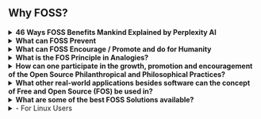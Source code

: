 ## Why FOSS?
<details><summary><b>
46 Ways FOSS Benefits Mankind Explained by Perplexity AI
</b></summary>
<details><summary>
	Free and Open Source Software (FOSS), benefits mankind in various ways</summary>
	<details><summary><b>
		1. Transparency
	</summary></b>
			Open-source software provides absolute visibility of its code, fostering trust and stability for long-term projects
	</details>
	<details><summary><b>
		2. Flexibility
	</b></summary>
			Users can adapt the software to their needs and make changes, enhancing its functionalities
	</details>
	<details><summary><b>
		3. Community Collaboration
	</b></summary>
			The power of open-source communities allows for efficient team collaboration, leading to enhanced functionalities and security
	</details>
	<details><summary><b>
		4. Attracting Talent
	</summary></b>
			Organizations using open-source software can attract better talent and provide opportunities for developers to learn and advance in their careers
	</details>
	<details><summary><b>
		5. Cost-Efficiency
	</b></summary>
			Open-source software is often free or cheaper than proprietary software, saving on licensing, maintenance fees, and hardware costs
	</details>  
	<details><summary><b>
		6. Potential for Maximum Agility
	</b></summary>
			Open-source software allows for multiple collaborators to solve problems such as bug fixes, security vulnerabilities, and continuous updates at the speed limited to the number of total programmers around the world as well as support by the community, promoting agility in businesses and development.
	</details>
	<details><summary><b>
		7. Enhanced Security
	</b></summary>
			While not inherently more secure, open-source software's security is enhanced in a multifaceted approach.
	</summary>		
		<details><summary><b>		
			* Transparency and Code Inspection
		</summary></b>
			One of the fundamental ways FOSS enhances security is through   
			transparency. The open nature of the code allows users to inspect it for vulnerabilities, ensuring that any security issues can be identified and addressed promptly
		</details><details><summary><b>
			* Community Collaboration
		</summary></b>
			FOSS thrives on community collaboration, with developers worldwide contributing to the improvement and security of open-source projects. This collective effort results in a diverse set of eyes scrutinizing the code, leading to quicker identification and resolution of security vulnerabilities
		</details><details><summary><b>
			* EU-FOSSA Initiative
		</summary></b>
			Initiatives like the EU-FOSSA project demonstrate a proactive approach to enhancing the security of critical open-source software used by European institutions. Through bug bounty programs, hackathons, and engagement with developer communities, the EU-FOSSA initiative aims to identify and fix major security vulnerabilities in widely used open-source software
		</details><details><summary><b>
			* Bug Bounty Programs
		</summary></b>
			FOSS projects often implement bug bounty programs that financially reward ethical hackers for discovering and fixing bugs. This incentivizes security researchers to actively search for vulnerabilities in open-source software, leading to improved overall security
		</details><details><summary><b>
			* Engagement with Developer Communities
		</summary></b>
				By engaging with developer communities, FOSS projects ensure that
				security best practices are followed throughout the development process. This collaborative approach helps maintain high standards of security within open-source software ecosystems
		</details><details><summary><b>
			* Security Through Transparency
		</summary></b>
				The "many eyes" theory of open source emphasizes that the more people scrutinize the code, the more likely it is to be secure. This transparency allows for continuous improvement and scrutiny by a broad community, enhancing the overall security posture of open-source software.
		</details><details><summary><b>
			* Security Audits
		</summary></b>
				FOSS projects often undergo security audits conducted by independent experts or organizations specializing in cybersecurity. These audits help identify vulnerabilities, assess risks, and recommend security enhancements to ensure the software's integrity.
		</details><details><summary><b>
			* Timely Security Updates
		</summary></b>
				The open-source community is known for its rapid response to security vulnerabilities. When a security issue is identified, developers work quickly to release patches and updates to address the vulnerability, minimizing the risk of exploitation.
		</details><details><summary><b>
			* Secure Development Practices
		</summary></b>
				FOSS projects emphasize secure development practices, such as code reviews, threat modeling, and secure coding guidelines. By integrating security into the development lifecycle, open-source software can proactively address potential vulnerabilities.
		</details><details><summary><b>
			* Encryption Standards
		</summary></b>
				Many FOSS projects implement strong encryption standards to protect data confidentiality and integrity. By leveraging robust encryption algorithms and protocols, open-source software enhances data security and privacy for users.
		</details><details><summary><b>
			* Compliance with Security Standards
		</summary></b>
				Open-source software often adheres to industry security standards and best practices, ensuring that the software meets stringent security requirements. Compliance with standards enhances the overall security posture of FOSS projects.
		</details><details><summary><b>
			* Security-focused Communities
		</summary></b>
				Some FOSS projects have dedicated security-focused communities or
				working groups that focus specifically on identifying and security issues. These communities collaborate to enhance the security of the software through continuous monitoring and
				improvement.
				</details>
		</details><details><summary><b>
    8. Economic Advantages
</summary></b>
        Embracing open source leads to economic benefits like code reuse,   
        sharing programming costs, quality employment opportunities, and value  
        creation available to the public  
</details><details><summary><b>
    9. Innovation
</summary></b>
        Open-source software encourages innovation by allowing developers to   
        build upon existing projects, leading to the creation of new and  
        improved technologies.
</details><details><summary><b>
    10. Education
</summary></b>  
        FOSS provides a valuable resource for educational institutions, enabling students to study, modify, and contribute to real-world software projects, enhancing their skills and knowledge.
</details><details><summary><b>
	11. Global Reach
</summary></b>
		Open-source software transcends geographical boundaries, making technology accessible to a global audience and fostering digital inclusion.  
</details><details><summary><b>
	12. Sustainability
</summary></b>
		By promoting the reuse of code and collaborative development,   
		open-source software contributes to environmental sustainability by  
		reducing duplication of efforts and resources.  
</details><details><summary><b>
	13. Interoperability
</summary></b>
		Open-source software often adheres to open standards, promoting   
		interoperability between different systems and software applications.  
</details><details><summary><b>
	14. Empowerment
</summary></b>
		FOSS empowers individuals and organizations by giving them control over
		the software they use, fostering independence and self-reliance in  technology solutions.  
</details><details><summary><b>
	15. Philanthropy
</summary></b>
		Many open-source projects are driven by a spirit of giving back to the   
		community, promoting a culture of sharing knowledge and resources for  
		the greater good.  
</details><details><summary><b>
	16. Cultural Preservation
</summary></b>
		Open-source software can help preserve cultural heritage by providing
		tools for digitization, archiving, and sharing of cultural artifacts and knowledge.  
</details><details><summary><b>
	17. Customization
</summary></b>
		Users can customize open-source software to suit their specific needs,leading to tailored solutions that can address unique requirements effectively.  
</details><details><summary><b>
	18. Quality Assurance
</summary></b>
		The collaborative nature of open-source development often results in
		thorough testing and debugging, enhancing the overall quality and
		reliability of the software.
</details><details><summary><b>
	19. Longevity
</summary></b>
		Open-source projects tend to have longer lifespans as they are not
		dependent on the survival of a single company, ensuring continuity and
		support for users.  
</details><details><summary><b>
	20. Inclusivity
</summary></b>
		Open-source software promotes inclusivity by allowing diverse
		contributors from different backgrounds to participate in the
		development process.  
</details><details><summary><b>
	21. Ethical Considerations
</summary></b>
		Using open-source software aligns with ethical principles of
		transparency, freedom, and community-driven development, promoting 
		ethical practices in technology.  
</details><details><summary><b>
	22. Digital Rights
</summary></b>
		FOSS respects users' digital rights by providing them with control over  
		their data and software, fostering a culture of data privacy and  
		security.  
</details><details><summary><b>
	23. Skill Development
</summary></b>
		Contributing to open-source projects offers valuable opportunities for   
		developers to enhance their skills, collaborate with peers, and gain  
		recognition in the industry.  
</details><details><summary><b>
	24. Global Impact
</summary></b>
		Open-source software has a global impact by democratizing access to   
		technology, empowering individuals and organizations worldwide.  
</details><details><summary><b>
	25. Community Support
</summary></b>
		Open-source projects often have vibrant communities that offer support,  
		guidance, and resources to users and developers, fostering a  
		collaborative environment.  
</details><details><summary><b>
	26. Interdisciplinary Collaboration
</summary></b>
		Open-source software encourages collaboration across disciplines, 
		bringing together experts from various fields to work on common
		projects.
</details><details><summary><b>
	27. Accessibility
</summary></b>
		FOSS promotes accessibility by providing software solutions that can be
		easily adapted for users with disabilities or specific accessibility
		needs.
</details><details><summary><b>
	28. Resource Sharing
</summary></b>
		Open-source software encourages the sharing of resources, knowledge,
		and best practices, leading to a more efficient use of technological
		resources.
</details><details><summary><b>
	29. Continuous Improvement
</summary></b>
		The iterative nature of open-source development allows for continuous   
		improvement and evolution of software products based on user feedback 
		and contributions. 
</details><details><summary><b>
	30. Empowerment of Small Businesses
</summary></b>
		Small businesses can benefit from open-source software by accessing 
		cost-effective solutions that are scalable and customizable to their  
		needs.  
</details><details><summary><b>
	31. Data Security
</summary></b>
		Open-source software can enhance data security by allowing users to   
		inspect the code for vulnerabilities and implement robust security  
		measures.  
</details><details><summary><b>
	32. Digital Sovereignty
</summary></b>
		FOSS promotes digital sovereignty by reducing dependence on proprietary  
		software vendors and ensuring autonomy in technological  
		decision-making.  
</details><details><summary><b>
	33. Innovation Acceleration
</summary></b>
		Open-source software accelerates innovation by allowing developers to  
		build upon existing solutions, reducing time-to-market for new  
		technologies.  
</details><details><summary><b>
	34. Global Collaboration
</summary></b>
		Open-source projects facilitate global collaboration, enabling   
		developers from different countries to work together on shared goals and 
		initiatives. 
</details><details><summary><b>
	35. Knowledge Sharing
</summary></b>
		FOSS promotes knowledge sharing within the tech community, encouraging   
		the exchange of ideas, best practices, and expertise among developers.  
</details><details><summary><b>
	36. Reduced Vendor Lock-in
</summary></b>
        Using open-source software reduces the risk of vendor lock-in, giving   
        users the freedom to switch between providers and platforms without  
        constraints.  
</details><details><summary><b>
	37. Environmental Impact
</summary></b>
        Open-source software can have a positive environmental impact by
        promoting sustainable practices and reducing electronic waste through  
        efficient resource utilization.  
</details><details><summary><b>
	38. Empowerment of Nonprofits
</summary></b>
        Nonprofit organizations benefit from open-source software by accessing
        cost-effective tools that support their missions and operations effectively.  
</details><details><summary><b>
	39. Cross-Platform Compatibility
</summary></b>
        Many open-source solutions are designed to be cross-platform   
        compatible, allowing users to run the software on different operating  
        systems seamlessly.  
</details><details><summary><b>
	40. Community Engagement
</summary></b>
        Open-source projects foster community engagement, encouraging users to  
        participate in discussions, provide feedback, and contribute to the  
        development process.  
</details><details><summary><b>
	41. Data Privacy
</summary></b>
        FOSS prioritizes data privacy by offering transparent code that users   
        can inspect for privacy vulnerabilities and ensuring secure handling of  
        sensitive information.  
</details><details><summary><b>
	42. Educational Resources
</summary></b>
        Open-source software serves as valuable educational resources, allowing  
        students and professionals to study real-world code and gain practical  
        experience.  
</details><details><summary><b>
	43. Innovation Ecosystem
</summary></b>
        The open-source ecosystem fuels innovation by enabling the rapid
        prototyping and sharing of ideas, leading to the creation of
        cutting-edge technologies.
</details><details><summary><b>
	44. Cultural Exchange
</summary></b>
        Open-source projects facilitate cultural exchange by bringing together 
        developers from diverse backgrounds to collaborate on shared projects
        and initiatives.
</details><details><summary><b>
	45. Disaster Recovery
</summary></b>
        Organizations benefit from open-source software in disaster recovery   
        scenarios, as the community support and accessibility of code can aid in 
        quick recovery efforts while maintaining transparency of the movement of aid funds and resources to donators and contributors.  
</details><details><summary><b>
	46. Digital Inclusion
</summary></b>
        FOSS promotes digital inclusion by providing accessible and affordable   
        software solutions that cater to a wide range of users, including  
        underserved communities.
		</details>
</details></details><details><summary><b>
What can FOSS Prevent
</b></summary>
		- Private Personal Data Password Leaks <br>
    	- Fraudulent / Deceptive App behaviour and Phising
</details><details><summary><b>
What can FOSS Encourage / Promote and do for Humanity
</b></summary>
		- Unlimited Potential for Collaborative Improvement and Modification of Software and Ideas <br>
		- Theoretically a single FOSS App can be Collaborated on by every single programmer in the world at the same time without limit. <br>
		- Potential for the Most Rapid Growth and Expansion of Ideas and Software / Apps / Systems. <br> 
		- Encourages and Promotes Provability <br>  
		- Encourages and Promotes Maintaining Trustless Structures and Systems<br>
		- Encourages and Promotes Transparent Infrastructures <br>
		- Encourages and Promotes Philosophical Honesty and Transparency<br>
		- Encourages and Promotes Providing Technology for the whole of humanity freely and indiscriminately without paywalls or obstacles<br>
		- Encourages and Promotes the use of Transparent Technological Implementations<br>
		- Encourages and Promotes Transparent Quality Assurance<br>
		- Encourages and Promotes Transparent / Provable Security<br>
		- Encourages and Promotes Transparent / Provable Permanence of Data<br>
        <details><summary>
			- Some examples:
		</summary>
        		- Blockchains & Some Cryptocurrencies
				- Storj - Decentralized Secure Cloud Storage
		- Guaranteed Transparent Infrastructures
    </details></details>
<details><summary><b>
What is the FOS Principle in Analogies?
</b></summary><details>
        <summary>
		The Analogy of Recipes on Youtube
        </summary>
			- Have you ever wanted to make a recipe and then found yourself searching YouTube to find the one that looks just right for you and then copied it and made the recipe at home? To help better explain what Free & Open Source Principles are, imagine that All Recipes that can be found on YouTube (unless an ingredient is being omitted) are basically Open Source. One is able to copy the "Code" (Recipe) and Make (Build) the Recipe (Code) at home simply by following the instructions and copying the Recipe (Code). Now let's say you decided to add your own extra ingredient to make the recipe taste better. Improving the Recipe is the same as Improving the Code. Because this Recipe is Publicly available on YouTube, it would not matter if people decided to copy this Recipe, make the product, and sell and redistribute the final product from the recipe. In fact we are already living in a world of Open Information, whether it is related to working out, finding diet plans, learning to grow food at home or learning gardening techniques, there are many videos on YouTube that one can use to learn just about anything. Basically it is all Open Knowledge.
        </details><details><summary>
		The Analogy of  The Two Buildings that Store all your Private Data
        </summary>
			- One building is made with a strong clear and transparent walls, floors, ceiling, and all of its components completely transparent, allowing
			  for the flow of light to shine through into every area and component of the building. This building symbolizes Free and Open Source Software (FOSS), where transparency is the architecture itself, enabling light to illuminate every aspect of  the software and all the operations within it. In this building, the openness and visibility act as a beacon, ensuring that there are no hidden areas where unauthorized activities could occur at least not without being fully visible and noticeable.   
			  When this Building offers to store your data safely you can verify their actions simply by seeing through all the transparent architecture where you data flows in and out of. Being able to see through the entire building the need for trust and blind faith are eliminated completely.  
			- Now, envision another building with very thick, concrete walls that block out any light, and where any access is strictly prohibited. This building represents  
			  closed-source, proprietary software where the absence of light due to the thick concrete walls creates an environment of obscurity. In this building where no one is allowed, hidden backdoors, underground passages and covert pathways could exist without being revealed to anyone. Even though you may not see anyone else entering this building, underground operations can be taking place, posing a threat to data privacy and security. Data may be leaked without detection, and security vulnerabilities would only be visible to a very select few if any at all, who are granted access.   
			  When this Building offers to store you private  data safely, you are left with only blind faith to trust that they are being honest and careful in handling your private data.  
			- By contrasting the two different types of buildings we can see the analogy of how everyday we make the decision to use technology and hand over our data to Software and Operating Systems that will operate on either Transparency and Clarity, or Obscurity and Uncertainty.
			- To put more simply, we will come to many decision-making points in our lives where we will choose to either
				- A. Pay for Darkness, Blind Faith, Obscurity, and Uncertainty that comes inherently with Closed Source/Proprietary Software/Systems.
				- B. Embrace Open Source Software/Systems, choosing Freedom, Light, Transparency and Clarity which is typically also Free of Cost.
			- This is important to realize because many times, not only do we enable reckless and careless access to our data, but in fact many people are in essence paying to have their data stolen. This is exemplified by people who pay a large sum of money to purchase iOS devices which are the most closed of all closed-source devices and operating systems to say the least without mentioning the limiting and technologically suppressing anti-features (such as not being able to insert SD Cards or Transfer Files to any Computer in a simple manner). 
			  There were many people who were aware of the backdoors built-in to iOS devices many years before it made the news and was brought to light. Many people fell victim to private data leaks due to this.   
			  The entire concept represented by all of the workings of the Apple have failed the test of time and continue to fail to this day.
              </details>
</details><details><summary><b>
How can one participate in the growth, promotion and encouragement of the Open Source Philanthropical and Philosophical Practices?
</b></summary>
		- If one wishes to participate in the growth, promotion and encouragement of the Open Source Philosophies and Practices, one should build upon what has been built with Open Source, such as choosing to switch to FOSS Operating Systems such as Linux, Gnu, Android, etc. while avoiding Windows, iOS, Mac, which are closed-source Operating Systems.
		- An excellent way to promote this practice is to liberate friends and family from using the default YouTube app on Android by encouraging them to try NewPipe where they can download Audio, Video, Subtitles, and allow Videos to Play their Audio in the Background. NewPipe can also be used to access and Soundcloud and Download Audio Files
		- Whether one is stuck with a Closed-Source Operating System or whether they choose to Adhere to Open Source Systems, the next step in improving the protection of data and avoiding phising, malware, hacking, is to learn to use Firewalls and Network Monitoring Tools, since these will give a clear insight on all internet traffic that may occur on their devices.
</details><details><summary><b>
What other real-world applications besides software can the concept of Free and Open Source (FOS) be used in?
</b></summary><details><summary>
		- FOS Local Businesses
        </summary>
			- An example of a FOS Business would be a Transparent Car Repair Shop where the entire process of a car repair is recorded on a camera and this data is open and shared with the client to ensure quality of work, quality of components, proper labor, and to prevent deceptive and abusive behavior that could result in having to bring the car back to the Car Repair Shop.<br>
			- Another example of a FOS Business could be a Local Organic Farm that has open access to 24/7 Surveillance of the crops and a brief recording of the sewing/harvesting process in a way that can guarantee with proof to its clients that no GMO or Pesticides were used and in other words 100% Provably Organic.<br>
			- Another example can be a Local Animal Farm with open access to 24/7 Surveillance that can prove no Animals were mistreated and that the farm is cruelty free.
            </details><details><summary>
		- FOS Government
            </summary>
			- An example of FOS Governance would be with the use of Smart Contracts and Smart Escrows, we could have instead of candidates making promises which are often broken, candidates who deposit a very large sum of money to invest into a project that will be ongoing within a given deadline while also promising to maintain and administrate this project until the end of the deadline. Now we will put in the context of what a contract would look like to further this example:<br>
				- The Candidate deposits 10M local currency. Assuming a population of 10M, each citizen would only deposit their Share, in other words 1 Local Currency. This means that the citizens have almost nothing to lose while the Candidate is putting their money where their mouth is, and in the scenario that the candidate does not fulfil their duties, the contract could be configured in any way but for this example we will say the candidates 10M gets distributed among the citizens if the candidate does not comply with their duties within the proposed deadline.
				  Now we can imagine an entire government running itself almost entirely, and people simply bringing forth actions with the money of the people<br>
				- With many candidates invested in projects, having built a suitable reputation, the people would have an easier time trusting candidates by checking the "curriculum" of each candidate and analyzing to decide whether they are suitable to be leaders of the local areas or the presidency they are trying to achieve. This means that mostly everything would be simply action first and money is used a security deposits to hold those actions accountable.
            </details><details><summary>
		- FOS Currency (Crypto)
            </summary>
			- Bitcoin and all Cryptocurrency Derivatives are the most obvious examples of a FOS Currency. It is Open Source and all existing crypto-currencies have been built using Bitcoin's Code.
            </details><details><summary>
		- Other FOS Concepts
            </summary>
              * Open Source Ecology<br>
              * Open Source Spirituality<br>
              * Open Source<br>
</details></details><details><summary><b>
What are some of the best FOSS Solutions available?
            </b></summary><details><summary>
		- For Windows Users
            </summary>
        There are two powerful Open Source Firewalls which if combined together can provide excellent safety measures against most threats that depend on internet connections. Namely, these are Portmaster and Simplewall
			- Portmaster will grant further insight and control over what internet connections each app is making. By implementing DNS, Portmaster can selectively block certain domains (websites/url) for each app individually. This means you could have for eg. Firefox where you might block Big Data (by using the built-in block list in the filters section) and then you could have Waterfox where you allow everything. In this way you can use Firefox to do Banking safely and securely without allowing unnecessary connections where data could be leaked while using Waterfox for ordinary browsing.
			- Simplewall can block most unnecessary network connections that are enabled by default in windows, but even better, Simple Wall allows one to give individual apps internet access using a timer, allowing one to allow an app only the amount of time needed to perform an action (for eg. an update). This is also excellent to audit apps and ensure one does not accidentally block an app that is crucial while finding out if the app in question ever needed internet access at all (Surprisingly many Windows/Microsoft apps do not need internet, it is fair enough to ensure no data is leaked by blocking most of them)
    </details><details><summary><b>
		- For Any and All your devices
        </b></summary>
         it is worth researching (Just ask AI) how to use Pi-Holes and set one up at home. The Pi-Hole can provide basic-to-advanced level protection for all your devices by using DNS. You may also want to look into FOSS Routers such as:<br>
            * LibreRouter<br>
            * pfSense<br>
            * TurrisOmnia<br>
            * OpenWrt<br>
    </details><details><summary><b>
		- For Android Users
        </b></summary>
            - Making use of both Droidify combined with Obtainium makes for an excellent way of finding and downloading Apps. Currently Droidify can explore the entire F-Droid Repository, while Obtainium is manual and can be used to get Apps directly from Github if available<br>
			- Droidify is a client for the F-Droid Repository (A repository tasked with hosting only FOSS Android Apps, which also checks to ensure the apps require only the permissions that are being claimed and to ensure the integrity vs Anti-Features that may be built in). To do this sort of certification process, F-Droid scans the APK Source code, then adds its own signature to the APK to sort of "verify" or "certify" that there are no Anti-Features that would go by unnoticed, while listing any Anti Features that may be found in the code.<br>
			- Obtainium is an App designed to fetch and install FOSS Apps directly from Github if available.<br>
			- With both of these Apps installed, one can use Droidify to find out if there are any Anti Features in the desired app. If one chooses the app is suitable and contains no anti-features, they may copy the GitHub Link provided in the App description, then paste that link into Obtanium if they prefer to fetch the pure APK (Without the F-Droid Signature)<br>
			- For further Auditing of Apps, one can also make use of Aurora Store and App Manager (Can be found on F-Droid/Droidify). Both of these apps can provide a description of any trackers that may be found within apps. This helps to bring consciousness to how Apps use the internet and trackers which is where data often is leaked through.
            </details></details>
	    </b></summary><details><summary>
     		- For Linux Users
	    </summary></b>
     			You are the Solution! xD . Thank You

## A Simple Guide for Android Users to reducing and eliminating most (if not all) internet related risks.

    Step 1. Download a FOSS Keyboard.
    If you have already installed Obtainium you can Import the list of Starred Apps by going to Obtainium>Import>Import from Starred Github Repo> and then typing Awesome-Foss-Obtainyum. Once you have Imported the List of Apps you will find FlorisBoard (An excellent FOSS Keyboard) listed which you can download and install. This is the first step because the default Keyboards on Most Android Phones (Google Keyboard) have access to internet and everything you type within the keyboard (Including passwords) is being sent to Google Servers. So before creating any new accounts with new passwords, ensure you have a FOSS Keyboard that does not even require an Internet Connection 

    Step 2. Download and Install [Obtainium](https://f-droid.org/en/packages/dev.imranr.obtainium.fdroid/) and Droidify unless you have already done so.

    Step 3. Download, Explore, and Learn to Use Firewalls. [RethinkDNS](https://f-droid.org/en/packages/com.celzero.bravedns/) is currently one of the best, most promising Firewalls+DNS (and hopefully soon will have a VPN) for Android. Next to RethinkDNS would be NetGuard.
	Take your time to explore the App and Learn of every feature, be patient with yourself, take as many days as needed to slowly digest and get the hang of using it. Firewall Mastery can be simple once you get the hang of it and is one of the best basic ways to defend from External (Internet)-based Risks.

    Step 4. Think about what apps you use and need the most and check to see if there is a FOSS alternative or equivalent with [Droidify](https://f-droid.org/en/packages/com.looker.droidify/). 
    If there is a FOSS App equivalent, this is how I began pioneering and exploring FOSS Apps, until finally coming to this time where most of the Apps I need are available in FOSS form. This is why this Github was created to Star the Apps I use and recommend the most so that it would be easy to import into Obtainium and to share with anyone who wishes to benefit from this same practice.
<details><summary>
- Further Considerations for the coming ages of exponential technological advancements.
</summary><details><summary>
To Solve Corruption in Politics and Fraudulent Deception within Governments or Institutionalized Systems</summary>
- Open Source, Smart Contract, Double Deposit and Escrow Systems that make use of Crypto tech. In other words Open Source Governance.
</details><details><summary>
  To prepare for Smarter Hacking that makes use of AI and Quantum Computing:
</summary>
- Start using PGP and Digital Signatures
- Practice basic cryptology to enhance your ability to create and memorize very long passwords. Exhaust every resource on YouTube related to this if you must
- Make use of password scramblers which make it easier for you to memorize shorter passwords by adding complexity and entropy based on your short password.
- Make use of password databases such as Keepass which you should ideally protect by using at least one keyfile or multiple keyfiles and a strong master password.
</details><summary>
Note:
</summary> 
If a Keyfile is modified it will change values crucial to functioning as a Keyfile and you can be locked out of your database if this happens. Use Keyfiles that will not be modified and keep a back up copy of the Keyfile ensuring to maintain its integrity
</details><details><summary><b>
To prepare for AI and other technology that can create deceptive, misleading information about you and or your loved ones</summary><b>
- Avoid using (closed-source) Apps that can and likely (if not already do) sell your data and that probably have built-in backdoors
- Adhere to only encrypted means of communication such as using e-mail with PGP and encrypting all mail by default
</details>
Adhering to using only FOSS Apps as much as possible is the best way to prevent personal private data being leaked
	

